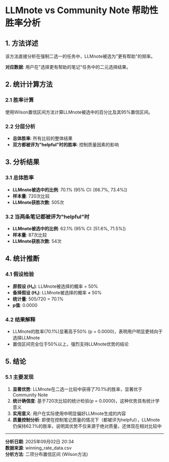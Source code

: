 # LLMnote vs Community Note 帮助性胜率分析

## 1. 方法详述

该方法直接分析在强制二选一的任务中，LLMnote被选为"更有帮助"的频率。

**对应数据**: 用户在"选择更有帮助的笔记"任务中的二元选择结果。

## 2. 统计计算方法

### 2.1 胜率计算
使用Wilson置信区间方法计算LLMnote被选中的百分比及其95%置信区间。

### 2.2 分层分析
- **总体胜率**: 所有比较的整体结果
- **双方都被评为"helpful"时的胜率**: 控制质量因素的影响

## 3. 分析结果

### 3.1 总体胜率
- **LLMnote被选中的比例**: 70.1% (95% CI: [66.7%, 73.4%])
- **样本量**: 720次比较
- **LLMnote获胜次数**: 505次

### 3.2 当两条笔记都被评为"helpful"时
- **LLMnote被选中的比例**: 62.1% (95% CI: [51.6%, 71.5%])
- **样本量**: 87次比较
- **LLMnote获胜次数**: 54次

## 4. 统计推断

### 4.1 假设检验
- **原假设 (H₀)**: LLMnote被选择的概率 = 50%
- **备择假设 (H₁)**: LLMnote被选择的概率 ≠ 50%
- **统计量**: 505/720 = 70.1%
- **p值**: 0.0000

### 4.2 结果解释
- LLMnote的胜率(70.1%)显著高于50% (p = 0.0000)，表明用户明显更倾向于选择LLMnote
- 置信区间完全位于50%以上，强烈支持LLMnote优势的结论

## 5. 结论

### 5.1 主要发现
1. **显著优势**: LLMnote在二选一比较中获得了70.1%的胜率，显著优于Community Note
2. **统计确信度**: 基于720次比较的统计检验(p = 0.0000)，这种优势具有统计学意义
3. **实用意义**: 用户在实际使用中明显偏好LLMnote生成的内容
4. **质量控制分析**: 即使在控制笔记质量的情况下（都被评为helpful），LLMnote仍保持62.1%的胜率，说明其优势不仅来源于绝对质量，还体现在相对比较中

---

**分析日期**: 2025年09月02日 20:34  
**数据来源**: winning_rate_data.csv  
**分析方法**: 二项分布置信区间 (Wilson方法)
